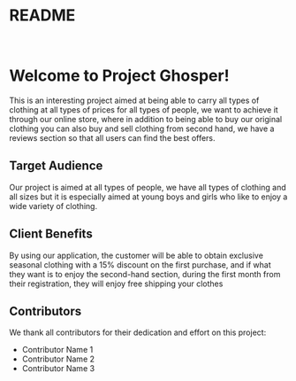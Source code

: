 <!DOCTYPE html>
<html lang="en">
<head>
    <meta charset="UTF-8">
    <meta name="viewport" content="width=device-width, initial-scale=1.0">
</head>
<body>
    <div class="container">
        <h1>README</h1>
        <br>
        <h1>Welcome to Project Ghosper!</h1>
        <p>This is an interesting project aimed at being able to carry all types of clothing at all types of prices for all types of people, we want to achieve it through our online store, where in addition to being able to buy our original clothing you can also buy and sell clothing from second hand, we have a reviews section so that all users can find the best offers.</p>
        <h2>Target Audience</h2>
        <p>Our project is aimed at all types of people, we have all types of clothing and all sizes but it is especially aimed at young boys and girls who like to enjoy a wide variety of clothing.</p>
        <h2>Client Benefits</h2>
        <p>By using our application, the customer will be able to obtain exclusive seasonal clothing with a 15% discount on the first purchase, and if what they want is to enjoy the second-hand section, during the first month from their registration, they will enjoy free shipping your clothes</p>
        <h2>Contributors</h2>
        <p>We thank all contributors for their dedication and effort on this project:</p>
        <ul>
            <li>Contributor Name 1</li>
            <li>Contributor Name 2</li>
            <li>Contributor Name 3</li>
        </ul>
    </div>
</body>
</html>

